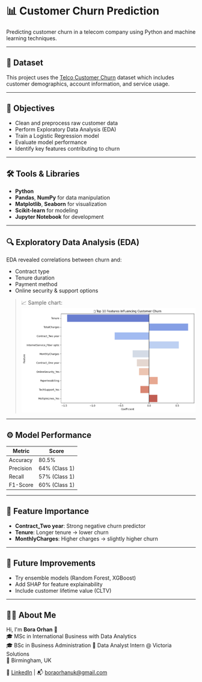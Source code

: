 # 📊 Customer Churn Prediction

Predicting customer churn in a telecom company using Python and machine learning techniques.

---

## 📁 Dataset
This project uses the [Telco Customer Churn](https://www.kaggle.com/blastchar/telco-customer-churn) dataset which includes customer demographics, account information, and service usage.

---

## 🧠 Objectives
- Clean and preprocess raw customer data  
- Perform Exploratory Data Analysis (EDA)  
- Train a Logistic Regression model  
- Evaluate model performance  
- Identify key features contributing to churn

---

## 🛠 Tools & Libraries
- **Python**
- **Pandas**, **NumPy** for data manipulation  
- **Matplotlib**, **Seaborn** for visualization  
- **Scikit-learn** for modeling  
- **Jupyter Notebook** for development

---

## 🔍 Exploratory Data Analysis (EDA)
EDA revealed correlations between churn and:
- Contract type
- Tenure duration
- Payment method
- Online security & support options

> 📈 Sample chart:  
![Feature Importance](feature_importance.png)

---

## ⚙️ Model Performance

| Metric        | Score  |
|---------------|--------|
| Accuracy      | 80.5%  |
| Precision     | 64% (Class 1) |
| Recall        | 57% (Class 1) |
| F1-Score      | 60% (Class 1) |

---

## 🔎 Feature Importance

- **Contract_Two year**: Strong negative churn predictor  
- **Tenure**: Longer tenure → lower churn  
- **MonthlyCharges**: Higher charges → slightly higher churn  

---

## 🧠 Future Improvements
- Try ensemble models (Random Forest, XGBoost)  
- Add SHAP for feature explainability  
- Include customer lifetime value (CLTV)

---

## 👨‍💻 About Me

Hi, I'm **Bora Orhan** 👋  
🎓 MSc in International Business with Data Analytics  
🎓 BSc in Business Administration
💼 Data Analyst Intern @ Victoria Solutions  
📍 Birmingham, UK

🔗 [LinkedIn](https://www.linkedin.com/in/boraorhan) | 📬 boraorhanuk@gmail.com
